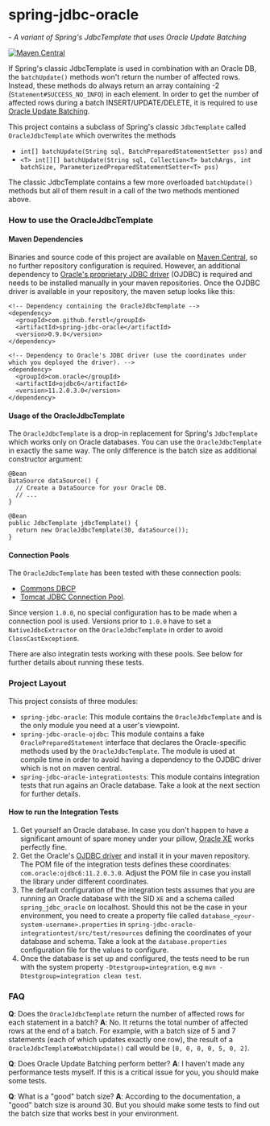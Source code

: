 # spring-jdbc-oracle
*- A variant of Spring's JdbcTemplate that uses Oracle Update Batching*

[![Maven Central](https://maven-badges.herokuapp.com/maven-central/com.github.ferstl/spring-jdbc-oracle/badge.svg)](https://maven-badges.herokuapp.com/maven-central/com.github.ferstl/spring-jdbc-oracle)

If Spring's classic JdbcTemplate is used in combination with an Oracle DB, the `batchUpdate()` methods won't return the number of affected rows. Instead, these methods do always return an array containing -2 (`Statement#SUCCESS_NO_INFO`) in each element. In order to get the number of affected rows during a batch INSERT/UPDATE/DELETE, it is required to use [Oracle Update Batching](http://docs.oracle.com/cd/B28359_01/java.111/b31224/oraperf.htm#autoId2).

This project contains a subclass of Spring's classic `JdbcTemplate` called `OracleJdbcTemplate` which overwrites the methods
* `int[] batchUpdate(String sql, BatchPreparedStatementSetter pss)` and
* `<T> int[][] batchUpdate(String sql, Collection<T> batchArgs, int batchSize, ParameterizedPreparedStatementSetter<T> pss)`

The classic JdbcTemplate contains a few more overloaded `batchUpdate()` methods but all of them result in a call of the two methods mentioned above.


### How to use the OracleJdbcTemplate

#### Maven Dependencies
Binaries and source code of this project are available on [Maven Central](http://central.maven.org/maven2/com/github/ferstl/spring-jdbc-oracle/), so no further repository configuration is required. However, an additional dependency to [Oracle's proprietary JDBC driver](http://www.oracle.com/technetwork/database/enterprise-edition/jdbc-112010-090769.html) (OJDBC) is required and needs to be installed manually in your maven repositories. Once the OJDBC driver is available in your repository, the maven setup looks like this:

    <!-- Dependency containing the OracleJdbcTemplate -->
    <dependency>
      <groupId>com.github.ferstl</groupId>
      <artifactId>spring-jdbc-oracle</artifactId>
      <version>0.9.0</version>
    </dependency>
    
    <!-- Dependency to Oracle's JDBC driver (use the coordinates under which you deployed the driver). -->
    <dependency>
      <groupId>com.oracle</groupId>
      <artifactId>ojdbc6</artifactId>
      <version>11.2.0.3.0</version>
    </dependency>

#### Usage of the OracleJdbcTemplate
The `OracleJdbcTemplate` is a drop-in replacement for Spring's `JdbcTemplate` which works only on Oracle databases. You can use the `OracleJdbcTemplate` in exactly the same way. The only difference is the batch size as additional constructor argument:

    @Bean
    DataSource dataSource() {
      // Create a DataSource for your Oracle DB.
      // ...
    }
    
    @Bean
    public JdbcTemplate jdbcTemplate() {
      return new OracleJdbcTemplate(30, dataSource());
    }

#### Connection Pools
The `OracleJdbcTemplate` has been tested with these connection pools:
* [Commons DBCP](http://commons.apache.org/proper/commons-dbcp/)
* [Tomcat JDBC Connection Pool](https://tomcat.apache.org/tomcat-8.0-doc/jdbc-pool.html).


Since version `1.0.0`, no special configuration has to be made when a connection pool is used. Versions prior to `1.0.0` have to set a `NativeJdbcExtractor` on the `OracleJdbcTemplate` in order to avoid `ClassCastException`s.

There are also integratin tests working with these pools. See below for further details about running these tests.


### Project Layout
This project consists of three modules:
* `spring-jdbc-oracle`: This module contains the `OracleJdbcTemplate` and is the only module you need at a user's viewpoint.
* `spring-jdbc-oracle-ojdbc`: This module contains a fake `OraclePreparedStatement` interface that declares the Oracle-specific methods used by the `OracleJdbcTemplate`. The module is used at compile time in order to avoid having a dependency to the OJDBC driver which is not on maven central.
* `spring-jdbc-oracle-integrationtests`: This module contains integration tests that run agains an Oracle database. Take a look at the next section for further details.

#### How to run the Integration Tests
1. Get yourself an Oracle database. In case you don't happen to have a significant amount of spare money under your pillow, [Oracle XE](http://www.oracle.com/technetwork/products/express-edition/overview/index.html) works perfectly fine.
1. Get the Oracle's [OJDBC driver](http://www.oracle.com/technetwork/database/enterprise-edition/jdbc-112010-090769.html) and install it in your maven repository. The POM file of the integration tests defines these coordinates: `com.oracle:ojdbc6:11.2.0.3.0`. Adjust the POM file in case you install the library under different coordinates.
1. The default configuration of the integration tests assumes that you are running an Oracle database with the SID `XE` and a schema called `spring_jdbc_oracle` on localhost. Should this not be the case in your environment, you need to create a property file called `database_<your-system-username>.properties` in `spring-jdbc-oracle-integrationtest/src/test/resources` defining the coordinates of your database and schema. Take a look at the `database.properties` configuration file for the values to configure.
1. Once the database is set up and configured, the tests need to be run with the system property `-Dtestgroup=integration`, e.g `mvn -Dtestgroup=integration clean test`.


### FAQ
**Q**: Does the `OracleJdbcTemplate` return the number of affected rows for each statement in a batch?
**A**: No. It returns the total number of affected rows at the end of a batch. For example, with a batch size of 5 and 7 statements (each of which updates exactly one row), the result of a `OracleJdbcTemplate#batchUpdate()` call would be `[0, 0, 0, 0, 5, 0, 2]`.

**Q**: Does Oracle Update Batching perform better?
**A**: I haven't made any performance tests myself. If this is a critical issue for you, you should make some tests.


**Q**: What is a "good" batch size?
**A**: According to the documentation, a "good" batch size is around 30. But you should make some tests to find out the batch size that works best in your environment.
